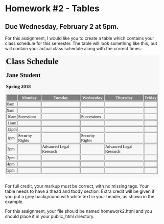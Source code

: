 # Homework #2 - Tables

## Due Wednesday, February 2 at 5pm.

For this assignment, I would like you to create a table which contains your 
class schedule for this semester. The table will look something like this, but 
will contain your actual class schedule along with the correct times:

![Schedule Table](table.png)

For full credit, your markup must be correct, with no missing tags. Your table 
needs to have a thead and tbody section. Extra credit will be given if you put 
a grey background with white text in your header, as shown in the example.

For this assignment, your file should be named homework2.html and you should 
place it in your public_html directory.
